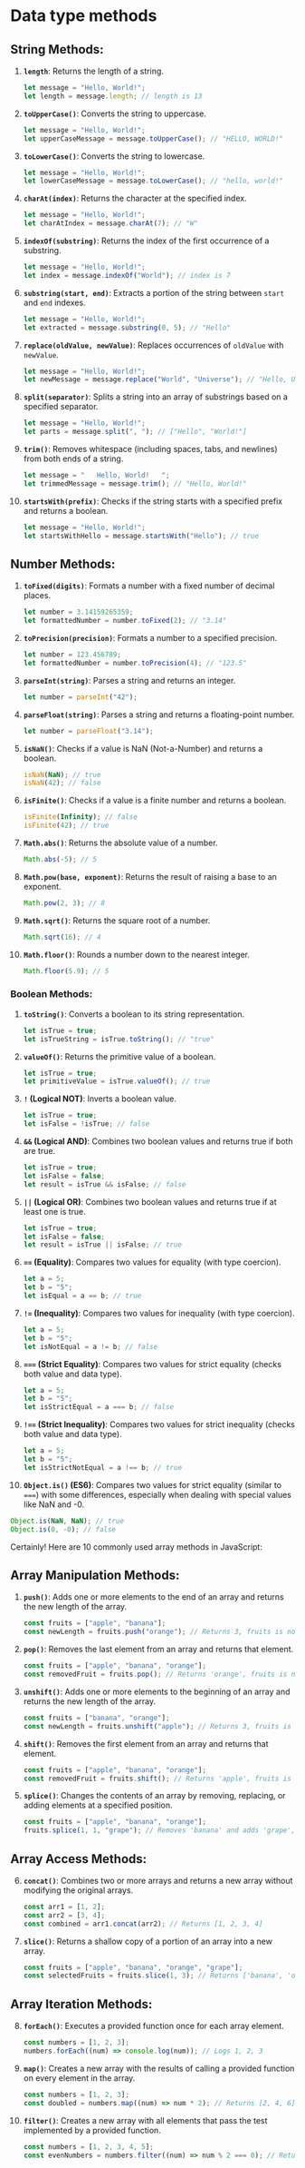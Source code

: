 # Data type methods

## String Methods:

1. **`length`**: Returns the length of a string.

   ```javascript
   let message = "Hello, World!";
   let length = message.length; // length is 13
   ```

2. **`toUpperCase()`**: Converts the string to uppercase.

   ```javascript
   let message = "Hello, World!";
   let upperCaseMessage = message.toUpperCase(); // "HELLO, WORLD!"
   ```

3. **`toLowerCase()`**: Converts the string to lowercase.

   ```javascript
   let message = "Hello, World!";
   let lowerCaseMessage = message.toLowerCase(); // "hello, world!"
   ```

4. **`charAt(index)`**: Returns the character at the specified index.

   ```javascript
   let message = "Hello, World!";
   let charAtIndex = message.charAt(7); // "W"
   ```

5. **`indexOf(substring)`**: Returns the index of the first occurrence of a substring.

   ```javascript
   let message = "Hello, World!";
   let index = message.indexOf("World"); // index is 7
   ```

6. **`substring(start, end)`**: Extracts a portion of the string between `start` and `end` indexes.

   ```javascript
   let message = "Hello, World!";
   let extracted = message.substring(0, 5); // "Hello"
   ```

7. **`replace(oldValue, newValue)`**: Replaces occurrences of `oldValue` with `newValue`.

   ```javascript
   let message = "Hello, World!";
   let newMessage = message.replace("World", "Universe"); // "Hello, Universe!"
   ```

8. **`split(separator)`**: Splits a string into an array of substrings based on a specified separator.

   ```javascript
   let message = "Hello, World!";
   let parts = message.split(", "); // ["Hello", "World!"]
   ```

9. **`trim()`**: Removes whitespace (including spaces, tabs, and newlines) from both ends of a string.

   ```javascript
   let message = "   Hello, World!   ";
   let trimmedMessage = message.trim(); // "Hello, World!"
   ```

10. **`startsWith(prefix)`**: Checks if the string starts with a specified prefix and returns a boolean.

    ```javascript
    let message = "Hello, World!";
    let startsWithHello = message.startsWith("Hello"); // true
    ```

## Number Methods:

1. **`toFixed(digits)`**: Formats a number with a fixed number of decimal places.

   ```javascript
   let number = 3.14159265359;
   let formattedNumber = number.toFixed(2); // "3.14"
   ```

2. **`toPrecision(precision)`**: Formats a number to a specified precision.

   ```javascript
   let number = 123.456789;
   let formattedNumber = number.toPrecision(4); // "123.5"
   ```

3. **`parseInt(string)`**: Parses a string and returns an integer.

   ```javascript
   let number = parseInt("42");
   ```

4. **`parseFloat(string)`**: Parses a string and returns a floating-point number.

   ```javascript
   let number = parseFloat("3.14");
   ```

5. **`isNaN()`**: Checks if a value is NaN (Not-a-Number) and returns a boolean.

   ```javascript
   isNaN(NaN); // true
   isNaN(42); // false
   ```

6. **`isFinite()`**: Checks if a value is a finite number and returns a boolean.

   ```javascript
   isFinite(Infinity); // false
   isFinite(42); // true
   ```

7. **`Math.abs()`**: Returns the absolute value of a number.

   ```javascript
   Math.abs(-5); // 5
   ```

8. **`Math.pow(base, exponent)`**: Returns the result of raising a base to an exponent.

   ```javascript
   Math.pow(2, 3); // 8
   ```

9. **`Math.sqrt()`**: Returns the square root of a number.

   ```javascript
   Math.sqrt(16); // 4
   ```

10. **`Math.floor()`**: Rounds a number down to the nearest integer.

    ```javascript
    Math.floor(5.9); // 5
    ```

### Boolean Methods:

1. **`toString()`**: Converts a boolean to its string representation.

   ```javascript
   let isTrue = true;
   let isTrueString = isTrue.toString(); // "true"
   ```

2. **`valueOf()`**: Returns the primitive value of a boolean.

   ```javascript
   let isTrue = true;
   let primitiveValue = isTrue.valueOf(); // true
   ```

3. **`!` (Logical NOT)**: Inverts a boolean value.

   ```javascript
   let isTrue = true;
   let isFalse = !isTrue; // false
   ```

4. **`&&` (Logical AND)**: Combines two boolean values and returns true if both are true.

   ```javascript
   let isTrue = true;
   let isFalse = false;
   let result = isTrue && isFalse; // false
   ```

5. **`||` (Logical OR)**: Combines two boolean values and returns true if at least one is true.

   ```javascript
   let isTrue = true;
   let isFalse = false;
   let result = isTrue || isFalse; // true
   ```

6. **`==` (Equality)**: Compares two values for equality (with type coercion).

   ```javascript
   let a = 5;
   let b = "5";
   let isEqual = a == b; // true
   ```

7. **`!=` (Inequality)**: Compares two values for inequality (with type coercion).

   ```javascript
   let a = 5;
   let b = "5";
   let isNotEqual = a != b; // false
   ```

8. **`===` (Strict Equality)**: Compares two values for strict equality (checks both value and data type).

   ```javascript
   let a = 5;
   let b = "5";
   let isStrictEqual = a === b; // false
   ```

9. **`!==` (Strict Inequality)**: Compares two values for strict inequality (checks both value and data type).

   ```javascript
   let a = 5;
   let b = "5";
   let isStrictNotEqual = a !== b; // true
   ```

10. **`Object.is()` (ES6)**: Compares two values for strict equality (similar to `===`) with some differences, especially when dealing with special values like NaN and -0.

```javascript
Object.is(NaN, NaN); // true
Object.is(0, -0); // false
```

Certainly! Here are 10 commonly used array methods in JavaScript:

## Array Manipulation Methods:

1. **`push()`**: Adds one or more elements to the end of an array and returns the new length of the array.

   ```javascript
   const fruits = ["apple", "banana"];
   const newLength = fruits.push("orange"); // Returns 3, fruits is now ['apple', 'banana', 'orange']
   ```

2. **`pop()`**: Removes the last element from an array and returns that element.

   ```javascript
   const fruits = ["apple", "banana", "orange"];
   const removedFruit = fruits.pop(); // Returns 'orange', fruits is now ['apple', 'banana']
   ```

3. **`unshift()`**: Adds one or more elements to the beginning of an array and returns the new length of the array.

   ```javascript
   const fruits = ["banana", "orange"];
   const newLength = fruits.unshift("apple"); // Returns 3, fruits is now ['apple', 'banana', 'orange']
   ```

4. **`shift()`**: Removes the first element from an array and returns that element.

   ```javascript
   const fruits = ["apple", "banana", "orange"];
   const removedFruit = fruits.shift(); // Returns 'apple', fruits is now ['banana', 'orange']
   ```

5. **`splice()`**: Changes the contents of an array by removing, replacing, or adding elements at a specified position.

   ```javascript
   const fruits = ["apple", "banana", "orange"];
   fruits.splice(1, 1, "grape"); // Removes 'banana' and adds 'grape', fruits is now ['apple', 'grape', 'orange']
   ```

## Array Access Methods:

6. **`concat()`**: Combines two or more arrays and returns a new array without modifying the original arrays.

   ```javascript
   const arr1 = [1, 2];
   const arr2 = [3, 4];
   const combined = arr1.concat(arr2); // Returns [1, 2, 3, 4]
   ```

7. **`slice()`**: Returns a shallow copy of a portion of an array into a new array.

   ```javascript
   const fruits = ["apple", "banana", "orange", "grape"];
   const selectedFruits = fruits.slice(1, 3); // Returns ['banana', 'orange']
   ```

## Array Iteration Methods:

8. **`forEach()`**: Executes a provided function once for each array element.

   ```javascript
   const numbers = [1, 2, 3];
   numbers.forEach((num) => console.log(num)); // Logs 1, 2, 3
   ```

9. **`map()`**: Creates a new array with the results of calling a provided function on every element in the array.

   ```javascript
   const numbers = [1, 2, 3];
   const doubled = numbers.map((num) => num * 2); // Returns [2, 4, 6]
   ```

10. **`filter()`**: Creates a new array with all elements that pass the test implemented by a provided function.

    ```javascript
    const numbers = [1, 2, 3, 4, 5];
    const evenNumbers = numbers.filter((num) => num % 2 === 0); // Returns [2, 4]
    ```
